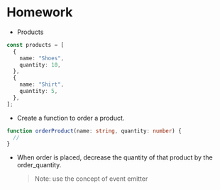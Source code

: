 # Homework

- Products

```ts
const products = [
  {
    name: "Shoes",
    quantity: 10,
  },
  {
    name: "Shirt",
    quantity: 5,
  },
];
```

- Create a function to order a product.

```ts
function orderProduct(name: string, quantity: number) {
  //
}
```

- When order is placed, decrease the quantity of that product by the order_quantity.
  > Note: use the concept of event emitter
